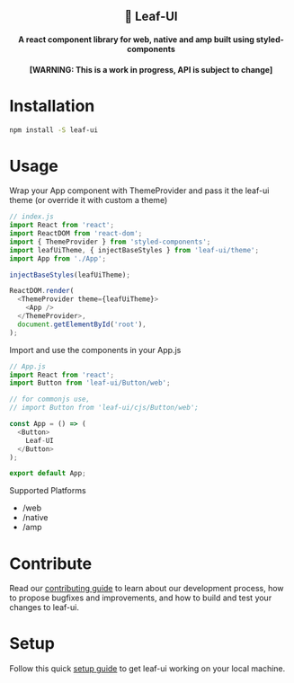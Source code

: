 <div align="center">

## 🍃 Leaf-UI
#### A react component library for web, native and amp built using styled-components
#### [WARNING: This is a work in progress, API is subject to change]

</div>

# Installation

``` bash
npm install -S leaf-ui
```

# Usage

Wrap your App component with ThemeProvider and pass it the leaf-ui theme (or override it with custom a theme)
```js
// index.js
import React from 'react';
import ReactDOM from 'react-dom';
import { ThemeProvider } from 'styled-components';
import leafUiTheme, { injectBaseStyles } from 'leaf-ui/theme';
import App from './App';

injectBaseStyles(leafUiTheme);

ReactDOM.render(
  <ThemeProvider theme={leafUiTheme}>
    <App />
  </ThemeProvider>,
  document.getElementById('root'),
);
```

Import and use the components in your App.js
```js
// App.js
import React from 'react';
import Button from 'leaf-ui/Button/web';

// for commonjs use,
// import Button from 'leaf-ui/cjs/Button/web';

const App = () => (
  <Button>
    Leaf-UI
  </Button>
);

export default App;
```

Supported Platforms
* /web
* /native
* /amp


# Contribute

Read our [contributing guide](CONTRIBUTING.md) to learn about our development process, how to propose bugfixes and improvements, and how to build and test your changes to leaf-ui.

# Setup
Follow this quick [setup guide](SETUP.md) to get leaf-ui working on your local machine.
